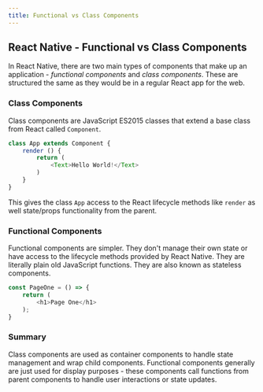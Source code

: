 ```yaml
---
title: Functional vs Class Components
---
```

## React Native - Functional vs Class Components

In React Native, there are two main types of components that make up an application - *functional components* and *class components*. These are structured the same as they would be in a regular React app for the web.

### Class Components

Class components are JavaScript ES2015 classes that extend a base class from React called `Component`.

```js
class App extends Component {
    render () {
        return (
            <Text>Hello World!</Text>
        )
    }
}
```

This gives the class `App` access to the React lifecycle methods like `render` as well state/props functionality from the parent.

### Functional Components

Functional components are simpler. They don't manage their own state or have access to the lifecycle methods provided by React Native. They are literally plain old JavaScript functions. They are also known as stateless components.

```js
const PageOne = () => {
    return (
        <h1>Page One</h1>
    );
}
```

### Summary

Class components are used as container components to handle state management and wrap child components. Functional components generally are just used for display purposes - these components call functions from parent components to handle user interactions or state updates.
